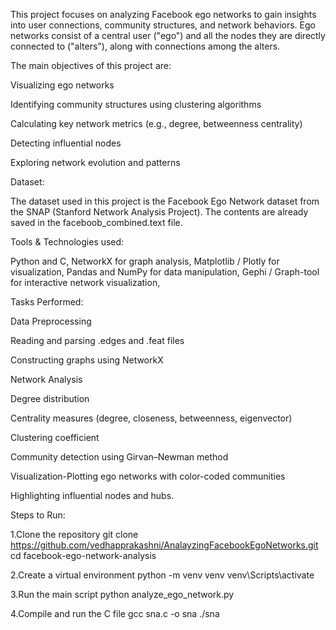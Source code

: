 This project focuses on analyzing Facebook ego networks to gain insights into user connections, community structures, and network behaviors. Ego networks consist of a central user ("ego") and all the nodes they are directly connected to ("alters"), along with connections among the alters.

The main objectives of this project are:

Visualizing ego networks

Identifying community structures using clustering algorithms

Calculating key network metrics (e.g., degree, betweenness centrality)

Detecting influential nodes

Exploring network evolution and patterns


Dataset:

The dataset used in this project is the Facebook Ego Network dataset from the SNAP (Stanford Network Analysis Project).
The contents are already saved in the faceboob_combined.text file.

Tools & Technologies used: 

Python and C,
NetworkX for graph analysis,
Matplotlib / Plotly for visualization,
Pandas and NumPy for data manipulation,
Gephi / Graph-tool for interactive network visualization,

Tasks Performed:

  Data Preprocessing
  
  Reading and parsing .edges and .feat files
  
  Constructing graphs using NetworkX
  
  Network Analysis
  
  Degree distribution
  
  Centrality measures (degree, closeness, betweenness, eigenvector)
  
  Clustering coefficient
  
  Community detection using Girvan–Newman method
  
  Visualization-Plotting ego networks with color-coded communities
  
  Highlighting influential nodes and hubs.
  

Steps to Run:

1.Clone the repository
git clone https://github.com/vedhapprakashni/AnalayzingFacebookEgoNetworks.git
cd facebook-ego-network-analysis

2.Create a virtual environment
python -m venv venv
venv\Scripts\activate

3.Run the main script
python analyze_ego_network.py

4.Compile and run the C file
gcc sna.c -o sna
./sna




